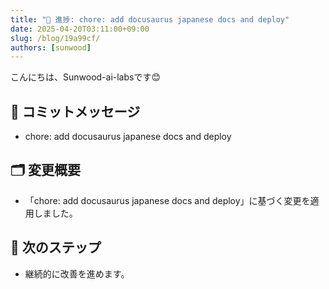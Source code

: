 ```yaml
---
title: "🚀 進捗: chore: add docusaurus japanese docs and deploy"
date: 2025-04-20T03:11:00+09:00
slug: /blog/19a99cf/
authors: [sunwood]
---
```


こんにちは、Sunwood-ai-labsです😊

## 🔖 コミットメッセージ
- chore: add docusaurus japanese docs and deploy

## 🗂️ 変更概要
- 「chore: add docusaurus japanese docs and deploy」に基づく変更を適用しました。

## 🚀 次のステップ
- 継続的に改善を進めます。

